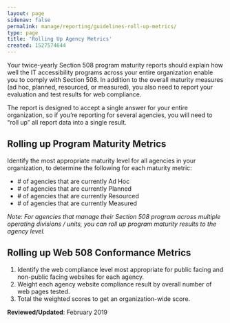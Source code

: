 ```yaml
---
layout: page
sidenav: false
permalink: manage/reporting/guidelines-roll-up-metrics/
type: page
title: 'Rolling Up Agency Metrics'
created: 1527574644
---
```


Your twice-yearly Section 508 program maturity reports should explain how well the IT accessibility programs across your entire organization enable you to comply with Section 508. In addition to the overall maturity measures (ad hoc, planned, resourced, or measured), you also need to report your evaluation and test results for web compliance.

The report is designed to accept a single answer for your entire organization, so if you’re reporting for several agencies, you will need to “roll up” all report data into a single result.

## **Rolling up Program Maturity Metrics**

Identify the most appropriate maturity level for all agencies in your organization, to determine the following for each maturity metric:

  * \# of agencies that are currently Ad Hoc
  * \# of agencies that are currently Planned
  * \# of agencies that are currently Resourced
  * \# of agencies that are currently Measured

_​​Note: For agencies that manage their Section 508 program across multiple operating divisions / units, you can roll up program maturity results to the agency level._

## **Rolling up Web 508 Conformance Metrics**

  1. Identify the web compliance level most appropriate for public facing and non-public facing websites for each agency.
  2. Weight each agency website compliance result by overall number of web pages tested.
  3. Total the weighted scores to get an organization-wide score.

  


**Reviewed/Updated**: February 2019